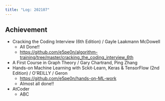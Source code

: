 ```yaml
---
title: "Log: 202107"
---
```


## Achievement

- Cracking the Coding Interview (6th Edition) / Gayle Laakmann McDowell
  - All Done!!
  - https://github.com/e5pe0n/algorithm-training/tree/master/cracking_the_coding_interview_6th
- A First Course in Graph Theory / Gary Chartrand, Ping Zhang
- Hands-on Machine Learning with Sckit-Learn, Keras & TensorFlow (2nd Edition) / O'REILLY / Geron
  - https://github.com/e5pe0n/hands-on-ML-work
  - Almost all done!!
- AtCoder
  - ABC

